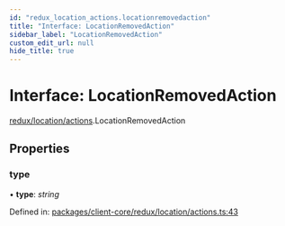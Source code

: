 ```yaml
---
id: "redux_location_actions.locationremovedaction"
title: "Interface: LocationRemovedAction"
sidebar_label: "LocationRemovedAction"
custom_edit_url: null
hide_title: true
---
```


# Interface: LocationRemovedAction

[redux/location/actions](../modules/redux_location_actions.md).LocationRemovedAction

## Properties

### type

• **type**: *string*

Defined in: [packages/client-core/redux/location/actions.ts:43](https://github.com/xr3ngine/xr3ngine/blob/66a84a950/packages/client-core/redux/location/actions.ts#L43)
